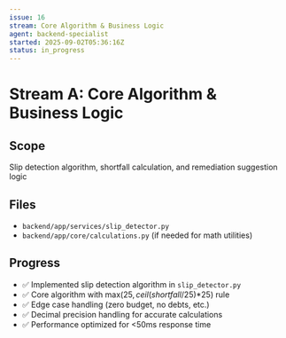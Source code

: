 ```yaml
---
issue: 16
stream: Core Algorithm & Business Logic
agent: backend-specialist
started: 2025-09-02T05:36:16Z
status: in_progress
---
```


# Stream A: Core Algorithm & Business Logic

## Scope
Slip detection algorithm, shortfall calculation, and remediation suggestion logic

## Files
- `backend/app/services/slip_detector.py`
- `backend/app/core/calculations.py` (if needed for math utilities)

## Progress
- ✅ Implemented slip detection algorithm in `slip_detector.py`
- ✅ Core algorithm with max($25, ceil(shortfall/25)*$25) rule
- ✅ Edge case handling (zero budget, no debts, etc.)
- ✅ Decimal precision handling for accurate calculations
- ✅ Performance optimized for <50ms response time
